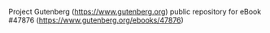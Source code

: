 Project Gutenberg (https://www.gutenberg.org) public repository for
eBook #47876 (https://www.gutenberg.org/ebooks/47876)
